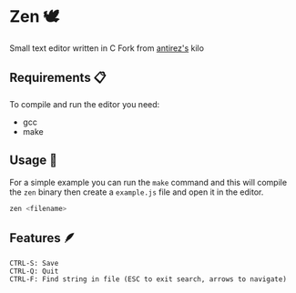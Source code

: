 # Zen 🕊️

Small text editor written in C
Fork from [antirez's](https://github.com/antirez) kilo

## Requirements 📋

To compile and run the editor you need:

- gcc
- make

## Usage 🚀

For a simple example you can run the `make` command and this will compile the `zen` binary then create a `example.js` file and open it in the editor.

```bash
zen <filename>
```

## Features 🪶

```
CTRL-S: Save
CTRL-Q: Quit
CTRL-F: Find string in file (ESC to exit search, arrows to navigate)
```
